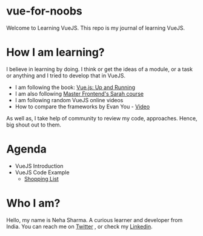 # vue-for-noobs
Welcome to Learning VueJS. This repo is my journal of learning VueJS. 

# How I am learning?
I believe in learning by doing. I think or get the ideas of a module, or a task or anything and I tried to
develop that in VueJS.

- I am following the book: [Vue.js: Up and Running ](https://www.flipkart.com/vue-js-up-running/)
- I am also following [Master Frontend's Sarah course](https://frontendmasters.com/courses/vue/)
- I am following random VueJS online videos 
- How to compare the frameworks by Evan You - [Video](https://www.youtube.com/watch?v=ANtSWq-zI0s)

As well as, I take help of community to review my code, approaches. Hence, big shout out to them.

# Agenda

- VueJS Introduction
- VueJS Code Example
   - [Shopping List](https://github.com/Neha/vue-for-noobs/tree/master/shopping-cart)

# Who I am?
Hello, my name is Neha Sharma. A curious learner and developer from India.
You can reach me on [Twitter](https://twitter.com/hellonehha) , or check my [Linkedin](https://www.linkedin.com/in/nehha/).
